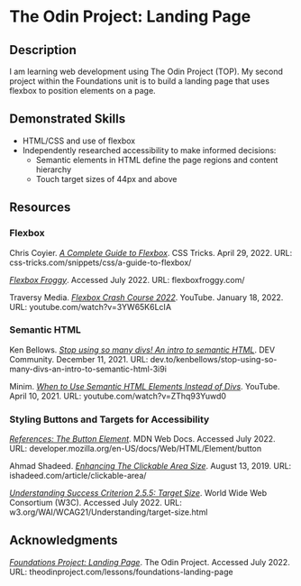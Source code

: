 # The Odin Project: Landing Page

## Description
I am learning web development using The Odin Project (TOP). My second project within the Foundations unit is to build a landing page that uses flexbox to position elements on a page.

## Demonstrated Skills
- HTML/CSS and use of flexbox
- Independently researched accessibility to make informed decisions:
    - Semantic elements in HTML define the page regions and content hierarchy
    - Touch target sizes of 44px and above


## Resources

### Flexbox
Chris Coyier. [*A Complete Guide to Flexbox*](https://css-tricks.com/snippets/css/a-guide-to-flexbox/). CSS Tricks. April 29, 2022. URL: css-tricks.com/snippets/css/a-guide-to-flexbox/

[*Flexbox Froggy*](https://flexboxfroggy.com/). Accessed July 2022. URL: flexboxfroggy.com/

Traversy Media. [*Flexbox Crash Course 2022*](https://www.youtube.com/watch?v=3YW65K6LcIA). YouTube. January 18, 2022. URL: youtube.com/watch?v=3YW65K6LcIA

### Semantic HTML
Ken Bellows. [*Stop using so many divs! An intro to semantic HTML*](https://dev.to/kenbellows/stop-using-so-many-divs-an-intro-to-semantic-html-3i9i). DEV Community. December 11, 2021. URL: dev.to/kenbellows/stop-using-so-many-divs-an-intro-to-semantic-html-3i9i

Minim. [*When to Use Semantic HTML Elements Instead of Divs*](https://www.youtube.com/watch?v=ZThq93Yuwd0). YouTube. April 10, 2021. URL: youtube.com/watch?v=ZThq93Yuwd0

### Styling Buttons and Targets for Accessibility

[*References: The Button Element*](https://developer.mozilla.org/en-US/docs/Web/HTML/Element/button). MDN Web Docs. Accessed July 2022. URL: developer.mozilla.org/en-US/docs/Web/HTML/Element/button

Ahmad Shadeed. [*Enhancing The Clickable Area Size*](https://ishadeed.com/article/clickable-area/).
August 13, 2019. URL: ishadeed.com/article/clickable-area/

[*Understanding Success Criterion 2.5.5: Target Size*](https://www.w3.org/WAI/WCAG21/Understanding/target-size.html). World Wide Web Consortium (W3C). Accessed July 2022. URL: w3.org/WAI/WCAG21/Understanding/target-size.html

## Acknowledgments
[*Foundations Project: Landing Page*](https://www.theodinproject.com/lessons/foundations-landing-page). The Odin Project. Accessed July 2022. URL: theodinproject.com/lessons/foundations-landing-page

